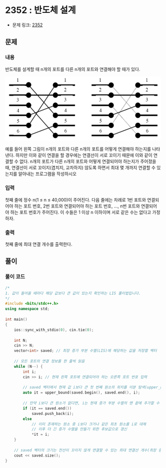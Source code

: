 # 2352 : 반도체 설계
- 문제 링크: [2352](https://www.acmicpc.net/problem/1365)

## 문제
### 내용
반도체를 설계할 때 n개의 포트를 다른 n개의 포트와 연결해야 할 때가 있다.

![14_3_1](../image/14_3_1.png)

예를 들어 왼쪽 그림이 n개의 포트와 다른 n개의 포트를 어떻게 연결해야 하는지를 나타낸다. 하지만 이와 같이 연결을 할 경우에는 연결선이 서로 꼬이기 때문에 이와 같이 연결할 수 없다. n개의 포트가 다른 n개의 포트와 어떻게 연결되어야 하는지가 주어졌을 때, 연결선이 서로 꼬이지(겹치지, 교차하지) 않도록 하면서 최대 몇 개까지 연결할 수 있는지를 알아내는 프로그램을 작성하시오

### 입력

첫째 줄에 정수 n(1 ≤ n ≤ 40,000)이 주어진다. 다음 줄에는 차례로 1번 포트와 연결되어야 하는 포트 번호, 2번 포트와 연결되어야 하는 포트 번호, …, n번 포트와 연결되어야 하는 포트 번호가 주어진다. 이 수들은 1 이상 n 이하이며 서로 같은 수는 없다고 가정하자.

### 출력

첫째 줄에 최대 연결 개수를 출력한다.

## 풀이
### 풀이 코드
```cpp
/*
1. 값이 들어올 때마다 해당 값보다 큰 값이 있는지 확인하는 LIS 풀이법입니다.
*/
#include <bits/stdc++.h>
using namespace std;

int main()
{
    ios::sync_with_stdio(0), cin.tie(0);

    int N;
    cin >> N;
    vector<int> saved; // 최장 증가 부분 수열(LIS)에 해당하는 값을 저장할 벡터

    // 모든 포트의 연결 정보를 한 줄씩 읽음
    while (N--) {
        int i;
        cin >> i; // 현재 왼쪽 포트에 연결되어야 하는 오른쪽 포트 번호 입력

        // saved 벡터에서 현재 값 i보다 큰 첫 번째 원소의 위치를 이분 탐색(upper_bound)으로 찾음
        auto it = upper_bound(saved.begin(), saved.end(), i);

        // 만약 i보다 큰 원소가 없다면, i는 현재 증가 부분 수열의 맨 끝에 추가할 수 있음
        if (it == saved.end())
            saved.push_back(i);
        else
            // 이미 존재하는 원소 중 i보다 크거나 같은 최초 원소를 i로 대체
            // 이후 더 긴 증가 수열을 만들기 위한 후보값으로 갱신
            *it = i;
    }

    // saved 벡터의 크기는 전선이 꼬이지 않게 연결할 수 있는 최대 연결선 개수(최장 증가 부분 수열의 길이)를 의미함
    cout << saved.size();
}

```